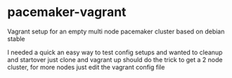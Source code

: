 pacemaker-vagrant
=================

Vagrant setup for an empty multi node pacemaker cluster based on debian stable

I needed a quick an easy way to test config setups and wanted to cleanup and startover
just clone and vagrant up should do the trick to get a 2 node cluster, for more nodes just edit the vagrant config file
